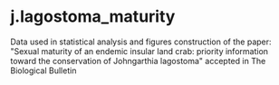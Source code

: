 # j.lagostoma_maturity
Data used in statistical analysis and figures construction of the paper: "Sexual maturity of an endemic insular land crab: priority information toward the conservation of Johngarthia lagostoma" accepted in The Biological Bulletin
